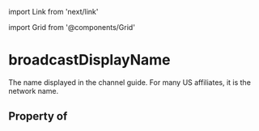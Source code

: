 import Link from 'next/link'
  
import Grid from '@components/Grid'

# broadcastDisplayName

The name displayed in the channel guide. For many US affiliates, it is the network name.

## Property of



